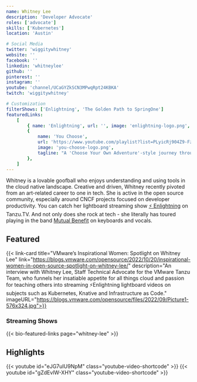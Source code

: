 ```yaml
---
name: Whitney Lee
description: 'Developer Advocate'
roles: ['advocate']
skills: ['Kubernetes']
location: 'Austin'

# Social Media
twitter: 'wiggitywhitney'
website: ''
facebook: ''
linkedin: 'whitneylee'
github: ''
pinterest: ''
instagram: ''
youtube: 'channel/UCaGYZkSCN3MPwqRpt24KBKA'
twitch: 'wiggitywhitney'

# Customization
filterShows: ['Enlightning', 'The Golden Path to SpringOne']
featuredLinks:
    [
        { name: 'Enlightning', url: '', image: 'enlightning-logo.png', tagline: 'Learn CNCF projects with Whitney and her lightboard.' },
        {
            name: 'You Choose',
            url: 'https://www.youtube.com/playlist?list=PLyicRj904Z9-FzCPvGpVHgRQVYJpVmx3Z',
            image: 'you-choose-logo.png',
            tagline: "A 'Choose Your Own Adventure'-style journey through the cloud native landscape with Whitney and her co-host Viktor Farcic.",
        },
    ]
---
```


<!-- markdownlint-disable MD041-->

Whitney is a lovable goofball who enjoys understanding and using tools in the cloud native landscape. Creative and driven, Whitney recently pivoted from an art-related career to one in tech. She is active in the open source community, especially around CNCF projects focused on developer productivity. You can catch her lightboard streaming show [⚡️ Enlightning](https://tanzu.vmware.com/developer/tv/enlightning/) on Tanzu.TV. And not only does she rock at tech - she literally has toured playing in the band [Mutual Benefit](https://www.mutualbenef.it/) on keyboards and vocals.

<!--more-->

## Featured

{{< link-card title="VMware’s Inspirational Women: Spotlight on Whitney Lee" link="https://blogs.vmware.com/opensource/2022/10/20/inspirational-women-in-open-source-spotlight-on-whitney-lee/" description="An interview with Whitney Lee, Staff Technical Advocate for the VMware Tanzu Team, who funnels her insatiable appetite for all things cloud and passion for teaching others into streaming ⚡Enlightning lightboard videos on subjects such as Kubernetes, Knative and Infrastructure as Code." imageURL="https://blogs.vmware.com/opensource/files/2022/09/Picture1-576x324.jpg">}}

### Streaming Shows

{{< bio-featured-links page="whitney-lee" >}}

## Highlights

{{< youtube id="eJG7uIU9NpM" class="youtube-video-shortcode" >}}
{{< youtube id="gZdEvlW-XHY" class="youtube-video-shortcode" >}}
